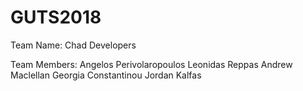 # GUTS2018

Team Name: Chad Developers

Team Members: Angelos Perivolaropoulos
              Leonidas Reppas
              Andrew Maclellan
              Georgia Constantinou
              Jordan Kalfas
